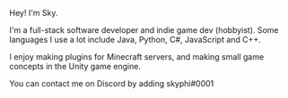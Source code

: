 Hey! I'm Sky.

I'm a full-stack software developer and indie game dev (hobbyist). Some languages I use a lot include Java, Python, C#, JavaScript and C++.

I enjoy making plugins for Minecraft servers, and making small game concepts in the Unity game engine.

You can contact me on Discord by adding skyphi#0001

<!---
skyphii/skyphii is a ✨ special ✨ repository because its `README.md` (this file) appears on your GitHub profile.
You can click the Preview link to take a look at your changes.
--->
